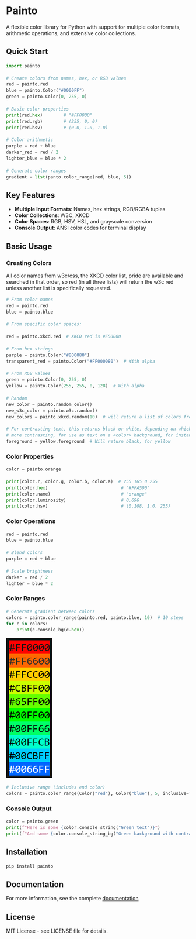 # Painto

A flexible color library for Python with support for multiple color formats, arithmetic operations, and extensive color collections.

## Quick Start

```python
import painto

# Create colors from names, hex, or RGB values
red = painto.red
blue = painto.Color("#0000FF")
green = painto.Color(0, 255, 0)

# Basic color properties
print(red.hex)        # "#FF0000"
print(red.rgb)        # (255, 0, 0)
print(red.hsv)        # (0.0, 1.0, 1.0)

# Color arithmetic
purple = red + blue
darker_red = red / 2
lighter_blue = blue * 2

# Generate color ranges
gradient = list(panto.color_range(red, blue, 5))
```

## Key Features

- **Multiple Input Formats**: Names, hex strings, RGB/RGBA tuples
- **Color Collections**: W3C, XKCD
- **Color Spaces**: RGB, HSV, HSL, and grayscale conversion
- **Console Output**: ANSI color codes for terminal display

## Basic Usage

### Creating Colors

All color names from w3c/css, the XKCD color list, pride are available and
searched in that order, so red (in all three lists) will return the w3c red
unless another list is specifically requested.

```python
# From color names
red = painto.red
blue = painto.blue

# From specific color spaces:

red = painto.xkcd.red  # XKCD red is #E50000

# From hex strings
purple = painto.Color("#800080")
transparent_red = painto.Color("#FF000080")  # With alpha

# From RGB values
green = painto.Color(0, 255, 0)
yellow = painto.Color(255, 255, 0, 128)  # With alpha

# Random
new_color = painto.random_color()
new_w3c_color = painto.w3c.random()
new_colors = painto.xkcd.random(10)  # will return a list of colors from the list

# For contrasting text, this returns black or white, depending on which is
# more contrasting, for use as text on a <color> background, for instance.
foreground = yellow.foreground  # Will return black, for yellow

```

### Color Properties

```python
color = painto.orange

print(color.r, color.g, color.b, color.a)  # 255 165 0 255
print(color.hex)                            # "#FFA500"
print(color.name)                           # "orange"
print(color.luminosity)                     # 0.696
print(color.hsv)                            # (0.108, 1.0, 255)
```

### Color Operations

```python
red = painto.red
blue = painto.blue

# Blend colors
purple = red + blue

# Scale brightness
darker = red / 2
lighter = blue * 2

```

### Color Ranges

```python
# Generate gradient between colors
colors = painto.color_range(painto.red, painto.blue, 10)  # 10 steps
for c in colors:
    print(c.console_bg(c.hex))
```

![Red to blue over 10 steps](docs/assets/red_to_blue_range.png)

```python
# Inclusive range (includes end color)
colors = painto.color_range(Color("red"), Color("blue"), 5, inclusive=True)
```

### Console Output

```python
color = painto.green
print(f"Here is some {color.console_string("Green text")}")
print(f"And some {color.console_string_bg("Green background with contrasting text")}")
```

## Installation

```bash
pip install painto
```

## Documentation

For more information, see the complete [documentation](https://mapledyne.github.io/painto/)

## License

MIT License - see LICENSE file for details.

